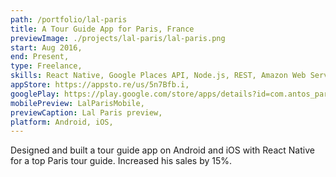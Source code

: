 ```yaml
---
path: /portfolio/lal-paris
title: A Tour Guide App for Paris, France
previewImage: ./projects/lal-paris/lal-paris.png
start: Aug 2016,
end: Present,
type: Freelance,
skills: React Native, Google Places API, Node.js, REST, Amazon Web Services,
appStore: https://appsto.re/us/5n7Bfb.i,
googlePlay: https://play.google.com/store/apps/details?id=com.antos_paris&hl=en,
mobilePreview: LalParisMobile,
previewCaption: Lal Paris preview,
platform: Android, iOS,
---
```


Designed and built a tour guide app on Android and iOS with React Native for a top Paris tour guide. Increased his sales by 15%.
